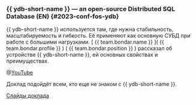 ### {{ ydb-short-name }} — an open-source Distributed SQL Database (EN) {#2023-conf-fos-ydb}
{{ ydb-short-name }} используется там, где нужна стабильность, масштабируемость и гибкость. Её применяют как основную СУБД при работе с большими нагрузками. [ {{ team.bondar.name }} ]( {{ team.bondar.profile }} ) ( {{ team.bondar.position }} ) рассказал об устройстве {{ ydb-short-name }}, ей основных свойствах и преимуществах.

@[YouTube](https://www.youtube.com/watch?v=A0O7yr9_1Tg)

Доклад подойдёт всем, кто еще не знаком с {{ ydb-short-name }}.

[Слайды доклада](https://presentations.ydb.tech/2023/en/fossasia_summit/presentation.pdf)
